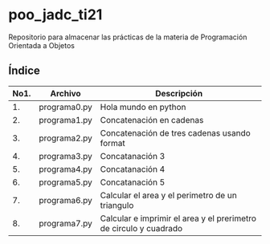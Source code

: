 # poo_jadc_ti21
Repositorio para almacenar las prácticas de la materia de Programación Orientada a Objetos
## Índice
|No1.|Archivo|Descripción|
|--|--|--|
|1.|programa0.py|Hola mundo en python|
|2.|programa1.py|Concatenación en cadenas|
|3.|programa2.py|Concatenación de tres cadenas usando format|
|4.|programa3.py|Concatanación 3|
|5.|programa4.py|Concatanación 4|
|6.|programa5.py|Concatanación 5|
|7.|programa6.py|Calcular el area y el perimetro de un triangulo|
|8.|programa7.py|Calcular e imprimir el area y el prerimetro de circulo y cuadrado|